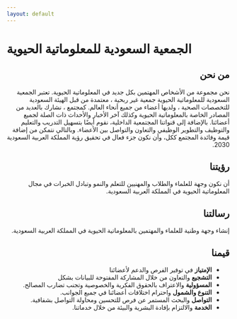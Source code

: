 ```yaml
---
layout: default
---
```


# الجمعية السعودية للمعلوماتية الحيوية

<div dir="rtl">

## من نحن
نحن مجموعة من الأشخاص المهتمين  بكل جديد  في المعلوماتية الحيوية. تعتبر الجمعية السعودية للمعلوماتية الحيوية جمعية غير ربحية ، معتمدة من قبل الهيئة السعودية للتخصصات الصحية ، ولديها أعضاء من جميع أنحاء العالم. كمجتمع ، نشارك بالعديد من المصادر الخاصة بالمعلوماتية الحيوية وكذلك  آخر الأخبار والأحداث ذات الصلة لجميع أعضائنا. بالإضافة إلى قنواتنا المجتمعية الداخلية، نقوم أيضًا بتسهيل التدريب والتعليم والتوظيف والتطوير الوظيفي والتعاون والتواصل  بين الأعضاء. وبالتالي نتمكن من إضافة قيمة وفائدة المجتمع ككل، وأن نكون جزء فعال في تحقيق رؤية المملكة العربية السعودية 2030. 

## رؤيتنا
أن نكون وجهة للعلماء والطلاب والمهنيين للتعلم والنمو وتبادل الخبرات في مجال المعلوماتية الحيوية في المملكة العربية السعودية. 

## رسالتنا
إنشاء وجهة وطنية للعلماء والمهتمين  بالمعلوماتية الحيوية في المملكة العربية السعودية.

## قيمنا
- **الإمتياز** في توفير الفرص والدعم لأعضائنا
- **التشجيع** والتعاون من خلال المشاركة المفتوحة للبيانات بشكل
- **المسؤولية** والاعتراف بالحقوق الفكرية والخصوصية وتجنب تضارب المصالح.
- **التنوع والشمول** واحترام اختلافات أعضائنا في جميع الجوانب. 
- **التواصل** والبحث المستمر عن فرص للتحسين ومحاولة التواصل بشفافية. 
- **الخدمة** والالتزام بإفادة البشرية والبيئة من خلال خدماتنا. 

</div>